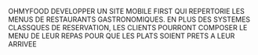 OHMYFOOD
DEVELOPPER UN SITE MOBILE FIRST QUI REPERTORIE LES MENUS DE RESTAURANTS GASTRONOMIQUES.
EN PLUS DES SYSTEMES CLASSQUES DE RESERVATION, LES CLIENTS POURRONT COMPOSER LE MENU DE LEUR REPAS POUR QUE LES PLATS SOIENT PRETS A LEUR ARRIVEE
